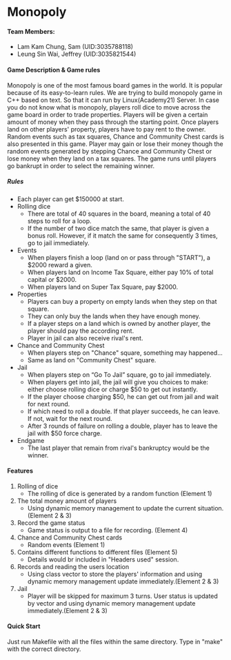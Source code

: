 # Monopoly

#### Team Members:
- Lam Kam Chung, Sam (UID:3035788118)
- Leung Sin Wai, Jeffrey (UID:3035821544)

#### Game Description & Game rules

Monopoly is one of the most famous board games in the world. It is popular because of its easy-to-learn rules. We are trying to build monopoly game in C++ based on text. So that it can run by Linux(Academy21) Server. In case you do not know what is monopoly, players roll dice to move across the game board in order to trade properties. Players will be given a certain amount of money when they pass through the starting point. Once players land on other players' property, players have to pay rent to the owner. Random events such as tax squares, Chance and Community Chest cards is also presented in this game. Player may gain or lose their money though the random events generated by stepping Chance and Community Chest or lose money when they land on a tax squares. The game runs until players go bankrupt in order to select the remaining winner.

##### Rules
- Each player can get $150000 at start.
- Rolling dice
    - There are total of 40 squares in the board, meaning a total of 40 steps to roll for a loop.
    - If the number of two dice match the same, that player is given a bonus roll. However, if it match the same for consequently 3 times, go to jail immediately.
- Events
    - When players finish a loop (land on or pass through "START"), a $2000 reward a given.
    - When players land on Income Tax Square, either pay 10% of total capital or $2000.
    - When players land on Super Tax Square, pay $2000.
- Properties
    - Players can buy a property on empty lands when they step on that square.
    - They can only buy the lands when they have enough money.
    - If a player steps on a land which is owned by another player, the player should pay the according rent.
    - Player in jail can also receive rival's rent.
- Chance and Community Chest
    - When players step on "Chance" square, something may happened...
    - Same as land on "Community Chest" square.
- Jail
    - When players step on “Go To Jail” square, go to jail immediately.
    - When players get into jail, the jail will give you choices to make: either choose rolling dice or charge $50 to get out instantly.
    - If the player choose charging $50, he can get out from jail and wait for next round.
    - If which need to roll a double. If that player succeeds, he can leave. If not, wait for the next round.
    - After 3 rounds of failure on rolling a double, player has to leave the jail with $50 force charge.
- Endgame
    - The last player that remain from rival's bankruptcy would be the winner.

#### Features
1. Rolling of dice
    - The rolling of dice is generated by a random function (Element 1)
2. The total money amount of players
    - Using dynamic memory management to update the current situation.(Element 2 & 3)
3. Record the game status
    - Game status is output to a file for recording. (Element 4)
4. Chance and Community Chest cards
    - Random events (Element 1)
5. Contains different functions to different files (Element 5)
    - Details would br included in "Headers used" session.
7. Records and reading the users location 
    - Using class vector to store the players' information and using dynamic memory management update immediately.(Element 2 & 3)
8. Jail
    - Player will be skipped for maximum 3 turns. User status is updated by vector and using dynamic memory management update immediately.(Element 2 & 3)

#### Quick Start
Just run Makefile with all the files within the same directory.
Type in "make" with the correct directory.
